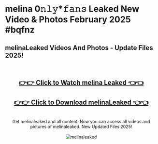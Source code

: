 # melina 0𝚗𝚕𝚢*𝚏𝚊𝚗𝚜 Leaked New Video & Photos February 2025 #bqfnz

<h2>melinaLeaked Videos And Photos - Update Files 2025!</h2>
<br>
<div align="center">
<h2><a href="https://mediaupload.pro?title=melina&ref=11F" rel="nofollow">👉👉 Click to Watch melina Leaked 👈👈</a></h2>
<h2><a href="https://mediaupload.pro?title=melina&ref=11F" rel="nofollow">👉👉 Click to Download melinaLeaked 👈👈</a></h2>
<br>
Get melinaleaked and all content. Now you can access all videos and pictures of melinaleaked. New Updated Files 2025!
<br>
<br>
<a href="https://mediaupload.pro?title=melina&ref=11F" rel="nofollow" data-target="animated-image.originalLink"><img src="https://i.ibb.co/Gkj2r4b/banner.png" alt="melinaleaked" style="max-width: 100%; display: inline-block;" data-target="animated-image.originalImage"></a>
</div>
<br>


